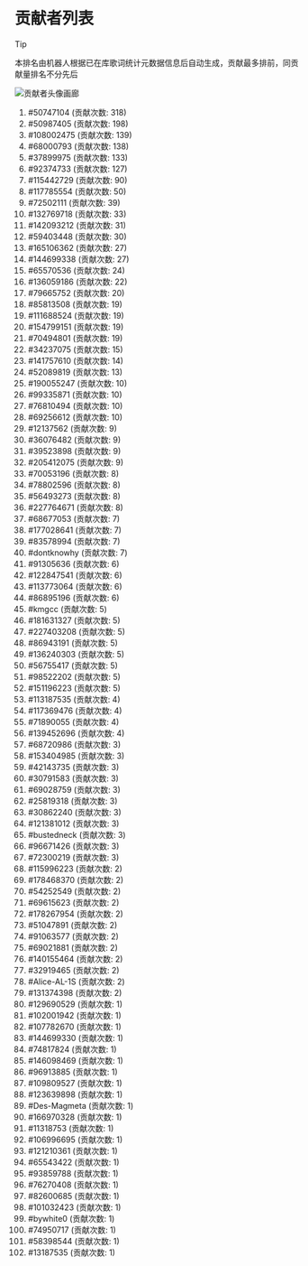 # 贡献者列表

> [!TIP]
> 本排名由机器人根据已在库歌词统计元数据信息后自动生成，贡献最多排前，同贡献量排名不分先后

![贡献者头像画廊](./CONTRIBUTORS.svg)

1. #50747104 (贡献次数: 318)
2. #50987405 (贡献次数: 198)
3. #108002475 (贡献次数: 139)
4. #68000793 (贡献次数: 138)
5. #37899975 (贡献次数: 133)
6. #92374733 (贡献次数: 127)
7. #115442729 (贡献次数: 90)
8. #117785554 (贡献次数: 50)
9. #72502111 (贡献次数: 39)
10. #132769718 (贡献次数: 33)
11. #142093212 (贡献次数: 31)
12. #59403448 (贡献次数: 30)
13. #165106362 (贡献次数: 27)
14. #144699338 (贡献次数: 27)
15. #65570536 (贡献次数: 24)
16. #136059186 (贡献次数: 22)
17. #79665752 (贡献次数: 20)
18. #85813508 (贡献次数: 19)
19. #111688524 (贡献次数: 19)
20. #154799151 (贡献次数: 19)
21. #70494801 (贡献次数: 19)
22. #34237075 (贡献次数: 15)
23. #141757610 (贡献次数: 14)
24. #52089819 (贡献次数: 13)
25. #190055247 (贡献次数: 10)
26. #99335871 (贡献次数: 10)
27. #76810494 (贡献次数: 10)
28. #69256612 (贡献次数: 10)
29. #12137562 (贡献次数: 9)
30. #36076482 (贡献次数: 9)
31. #39523898 (贡献次数: 9)
32. #205412075 (贡献次数: 9)
33. #70053196 (贡献次数: 8)
34. #78802596 (贡献次数: 8)
35. #56493273 (贡献次数: 8)
36. #227764671 (贡献次数: 8)
37. #68677053 (贡献次数: 7)
38. #177028641 (贡献次数: 7)
39. #83578994 (贡献次数: 7)
40. #dontknowhy (贡献次数: 7)
41. #91305636 (贡献次数: 6)
42. #122847541 (贡献次数: 6)
43. #113773064 (贡献次数: 6)
44. #86895196 (贡献次数: 6)
45. #kmgcc (贡献次数: 5)
46. #181631327 (贡献次数: 5)
47. #227403208 (贡献次数: 5)
48. #86943191 (贡献次数: 5)
49. #136240303 (贡献次数: 5)
50. #56755417 (贡献次数: 5)
51. #98522202 (贡献次数: 5)
52. #151196223 (贡献次数: 5)
53. #113187535 (贡献次数: 4)
54. #117369476 (贡献次数: 4)
55. #71890055 (贡献次数: 4)
56. #139452696 (贡献次数: 4)
57. #68720986 (贡献次数: 3)
58. #153404985 (贡献次数: 3)
59. #42143735 (贡献次数: 3)
60. #30791583 (贡献次数: 3)
61. #69028759 (贡献次数: 3)
62. #25819318 (贡献次数: 3)
63. #30862240 (贡献次数: 3)
64. #121381012 (贡献次数: 3)
65. #bustedneck (贡献次数: 3)
66. #96671426 (贡献次数: 3)
67. #72300219 (贡献次数: 3)
68. #115996223 (贡献次数: 2)
69. #178468370 (贡献次数: 2)
70. #54252549 (贡献次数: 2)
71. #69615623 (贡献次数: 2)
72. #178267954 (贡献次数: 2)
73. #51047891 (贡献次数: 2)
74. #91063577 (贡献次数: 2)
75. #69021881 (贡献次数: 2)
76. #140155464 (贡献次数: 2)
77. #32919465 (贡献次数: 2)
78. #Alice-AL-1S (贡献次数: 2)
79. #131374398 (贡献次数: 2)
80. #129690529 (贡献次数: 1)
81. #102001942 (贡献次数: 1)
82. #107782670 (贡献次数: 1)
83. #144699330 (贡献次数: 1)
84. #74817824 (贡献次数: 1)
85. #146098469 (贡献次数: 1)
86. #96913885 (贡献次数: 1)
87. #109809527 (贡献次数: 1)
88. #123639898 (贡献次数: 1)
89. #Des-Magmeta (贡献次数: 1)
90. #166970328 (贡献次数: 1)
91. #11318753 (贡献次数: 1)
92. #106996695 (贡献次数: 1)
93. #121210361 (贡献次数: 1)
94. #65543422 (贡献次数: 1)
95. #93859788 (贡献次数: 1)
96. #76270408 (贡献次数: 1)
97. #82600685 (贡献次数: 1)
98. #101032423 (贡献次数: 1)
99. #bywhite0 (贡献次数: 1)
100. #74950717 (贡献次数: 1)
101. #58398544 (贡献次数: 1)
102. #13187535 (贡献次数: 1)
